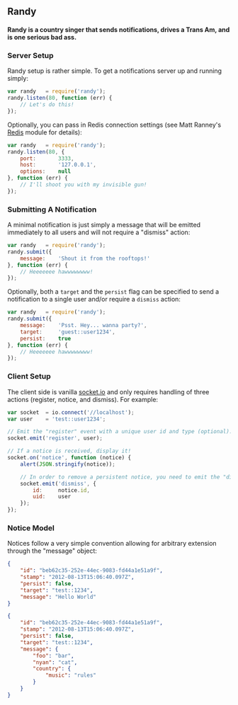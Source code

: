 ## Randy
#### Randy is a country singer that sends notifications, drives a Trans Am, and is one serious bad ass.

### Server Setup
Randy setup is rather simple. To get a notifications server up and running simply:
```javascript
var randy   = require('randy');
randy.listen(80, function (err) {
    // Let's do this!
});
```

Optionally, you can pass in Redis connection settings (see Matt Ranney's [Redis](https://github.com/mranney/node_redis) module for details):
```javascript
var randy   = require('randy');
randy.listen(80, {
    port:       3333,
    host:       '127.0.0.1',
    options:    null
}, function (err) {
    // I'll shoot you with my invisible gun!
});
```

### Submitting A Notification
A minimal notification is just simply a message that will be emitted immediately to all users and will not require a "dismiss" action:
```javascript
var randy   = require('randy');
randy.submit({
    message:    'Shout it from the rooftops!'
}, function (err) {
    // Heeeeeee hawwwwwwww! 
});
```

Optionally, both a `target` and the `persist` flag can be specified to send a notification to a single user and/or require a `dismiss` action:
```javascript
var randy   = require('randy');
randy.submit({
    message:    'Psst. Hey... wanna party?',
    target:     'guest::user1234',
    persist:    true
}, function (err) {
    // Heeeeeee hawwwwwwww! 
});
```

### Client Setup
The client side is vanilla [socket.io](http://socket.io/) and only requires handling of three actions (register, notice, and dismiss). For example:

```javascript
var socket  = io.connect('//localhost');
var user    = 'test::user1234';

// Emit the "register" event with a unique user id and type (optional).
socket.emit('register', user);

// If a notice is received, display it!
socket.on('notice', function (notice) {
    alert(JSON.stringify(notice));

    // In order to remove a persistent notice, you need to emit the "dismiss" action
    socket.emit('dismiss', {
        id:     notice.id,
        uid:    user
    });
});
```

### Notice Model
Notices follow a very simple convention allowing for arbitrary extension through the "message" object:
```json
{
    "id": "beb62c35-252e-44ec-9083-fd44a1e51a9f",
    "stamp": "2012-08-13T15:06:40.097Z",
    "persist": false,
    "target": "test::1234",
    "message": "Hello World"
}
```

```json
{
    "id": "beb62c35-252e-44ec-9083-fd44a1e51a9f",
    "stamp": "2012-08-13T15:06:40.097Z",
    "persist": false,
    "target": "test::1234",
    "message": {
        "foo": "bar",
        "nyan": "cat",
        "country": {
            "music": "rules"
        }
    }
}
```